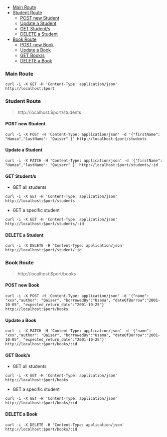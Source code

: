 - [Main Route](#main-route)
- [Student Route](#student-route)
  - [POST new Student](#post-new-student)
  - [Update a Student](#update-a-student)
  - [GET Student/s](#get-students)
  - [DELETE a Student](#delete-a-student)
- [Book Route](#book-route)
  - [POST new Book](#post-new-book)
  - [Update a Book](#update-a-book)
  - [GET Book/s](#get-books)
  - [DELETE a Book](#delete-a-book)

### Main Route

```shell
curl -i -X GET -H 'Content-Type: application/json' http://localhost:$port
```

### Student Route

> http://localhost:$port/students

#### POST new Student

```shell
curl -i -X POST -H 'Content-Type: application/json' -d '{"firstName": "Hamza","lastName": "Qaiser" }' http://localhost:$port/students
```

#### Update a Student

```shell
curl -i -X PATCH -H 'Content-Type: application/json' -d '{"firstName": "Hamza","lastName": "Qaiserr" }' http://localhost:$port/students/:id
```

#### GET Student/s

- GET all students
  
```shell
curl -i -X GET -H 'Content-Type: application/json' http://localhost:$port/students
```

- GET a specific student

```shell
curl -i -X GET -H 'Content-Type: application/json' http://localhost:$port/students/:id
```

#### DELETE a Student

```shell
curl -i -X DELETE -H 'Content-Type: application/json' http://localhost:$port/student/:id
```

### Book Route

> http://localhost:$port/books

#### POST new Book

```shell
curl -i -X POST -H 'Content-Type: application/json' -d '{"name": "xxx","author": "Qaiser", "borrowedBy":"Usama", "dateOfBorrow":"2001-10-05", "expected_return_date":"2001-10-25"}' http://localhost:$port/books
```

#### Update a Book

```shell
curl -i -X PATCH -H 'Content-Type: application/json' -d '{"name": "xxx","author": "Qaiser", "borrowedBy":"Usama", "dateOfBorrow":"2001-10-05", "expected_return_date":"2001-10-25"}' http://localhost:$port/books/:id
```

#### GET Book/s


- GET all students
  
```shell
curl -i -X GET -H 'Content-Type: application/json' http://localhost:$port/books
```

- GET a specific student

```shell
curl -i -X GET -H 'Content-Type: application/json' http://localhost:$port/books/:id
```

#### DELETE a Book

```shell
curl -i -X DELETE -H 'Content-Type: application/json' http://localhost:$port/books/:id
```
